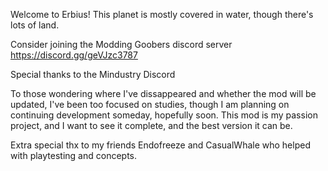 Welcome to Erbius! This planet is mostly covered in water, though there's lots of land.

Consider joining the Modding Goobers discord server https://discord.gg/geVJzc3787

Special thanks to the Mindustry Discord

To those wondering where I've dissappeared and whether the mod will be updated, I've been too focused on studies, though I am planning on continuing development someday, hopefully soon. This mod is my passion project, and I want to see it complete, and the best version it can be. 

Extra special thx to my friends Endofreeze and CasualWhale who helped with playtesting and concepts. 
